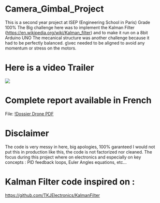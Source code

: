 # Camera_Gimbal_Project
This is a second year project at ISEP (Engineering School in Paris) Grade 100%
The Big challenge here was to implement the Kalman Filter (https://en.wikipedia.org/wiki/Kalman_filter) and to make it run on a 8bit Arduino UNO 
The mecanical structure was another challenge because it had to be perfectly balanced. g\vec needed to be aligned to avoid any momentum or stress on the motors. 

# Here is a video Trailer
[![](http://img.youtube.com/vi/CbVkS4JTXWI/0.jpg)](http://www.youtube.com/watch?v=CbVkS4JTXWI "Camera Gimbal Trailer")
# Complete report available in French
File: [!Dossier Drone PDF](Rapport_TIPE_Mai2017_DOLIVEIRA_LINCOLN.pdf)


# Disclaimer
The code is very messy in here, big apologies, 100% garanteed I would not put this in production like this, the code is not factorized nor cleaned. The focus during this project where on electronics and especially on key concepts : PID feedback loops, Euler Angles equations, etc...

# Kalman Filter code inspired on : 

https://github.com/TKJElectronics/KalmanFilter 
